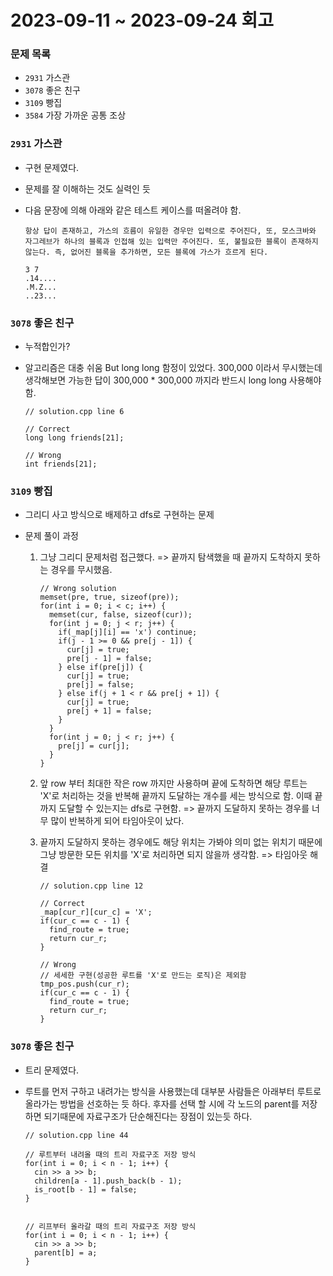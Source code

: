# 2023-09-11 ~ 2023-09-24 회고

### 문제 목록

- `2931` 가스관
- `3078` 좋은 친구
- `3109` 빵집
- `3584` 가장 가까운 공통 조상

### `2931` 가스관

- 구현 문제였다.
- 문제를 잘 이해하는 것도 실력인 듯
- 다음 문장에 의해 아래와 같은 테스트 케이스를 떠올려야 함.

  ```
  항상 답이 존재하고, 가스의 흐름이 유일한 경우만 입력으로 주어진다, 또, 모스크바와 자그레브가 하나의 블록과 인접해 있는 입력만 주어진다. 또, 불필요한 블록이 존재하지 않는다. 즉, 없어진 블록을 추가하면, 모든 블록에 가스가 흐르게 된다.
  ```

  ```
  3 7
  .14....
  .M.Z...
  ..23...
  ```

### `3078` 좋은 친구

- 누적합인가?
- 알고리즘은 대충 쉬움 But long long 함정이 있었다. 300,000 이라서 무시했는데 생각해보면 가능한 답이 300,000 \* 300,000 까지라 반드시 long long 사용해야함.

  ```
  // solution.cpp line 6

  // Correct
  long long friends[21];

  // Wrong
  int friends[21];
  ```

### `3109` 빵집

- 그리디 사고 방식으로 배제하고 dfs로 구현하는 문제
- 문제 풀이 과정

  1. 그냥 그리디 문제처럼 접근했다. => 끝까지 탐색했을 때 끝까지 도착하지 못하는 경우를 무시했음.

     ```
     // Wrong solution
     memset(pre, true, sizeof(pre));
     for(int i = 0; i < c; i++) {
       memset(cur, false, sizeof(cur));
       for(int j = 0; j < r; j++) {
         if(_map[j][i] == 'x') continue;
         if(j - 1 >= 0 && pre[j - 1]) {
           cur[j] = true;
           pre[j - 1] = false;
         } else if(pre[j]) {
           cur[j] = true;
           pre[j] = false;
         } else if(j + 1 < r && pre[j + 1]) {
           cur[j] = true;
           pre[j + 1] = false;
         }
       }
       for(int j = 0; j < r; j++) {
         pre[j] = cur[j];
       }
     }
     ```

  2. 앞 row 부터 최대한 작은 row 까지만 사용하며 끝에 도착하면 해당 루트는 'X'로 처리하는 것을 반복해 끝까지 도달하는 개수를 세는 방식으로 함. 이때 끝까지 도달할 수 있는지는 dfs로 구현함. => 끝까지 도달하지 못하는 경우를 너무 많이 반복하게 되어 타임아웃이 났다.

  3. 끝까지 도달하지 못하는 경우에도 해당 위치는 가봐야 의미 없는 위치기 때문에 그냥 방문한 모든 위치를 'X'로 처리하면 되지 않을까 생각함. => 타임아웃 해결

     ```
     // solution.cpp line 12

     // Correct
     _map[cur_r][cur_c] = 'X';
     if(cur_c == c - 1) {
       find_route = true;
       return cur_r;
     }

     // Wrong
     // 세세한 구현(성공한 루트를 'X'로 만드는 로직)은 제외함
     tmp_pos.push(cur_r);
     if(cur_c == c - 1) {
       find_route = true;
       return cur_r;
     }

     ```

### `3078` 좋은 친구

- 트리 문제였다.
- 루트를 먼저 구하고 내려가는 방식을 사용했는데 대부분 사람들은 아래부터 루트로 올라가는 방법을 선호하는 듯 하다. 후자를 선택 할 시에 각 노드의 parent를 저장하면 되기때문에 자료구조가 단순해진다는 장점이 있는듯 하다.

  ```
  // solution.cpp line 44

  // 루트부터 내려올 때의 트리 자료구조 저장 방식
  for(int i = 0; i < n - 1; i++) {
    cin >> a >> b;
    children[a - 1].push_back(b - 1);
    is_root[b - 1] = false;
  }


  // 리프부터 올라갈 때의 트리 자료구조 저장 방식
  for(int i = 0; i < n - 1; i++) {
    cin >> a >> b;
    parent[b] = a;
  }
  ```
